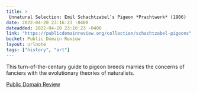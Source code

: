 ```yaml
---
title: > 
 Unnatural Selection: Emil Schachtzabel’s Pigeon *Prachtwerk* (1906)
date: 2022-04-20 23:16:23 -0400
dateadded: 2022-04-20 23:16:23 -0400
link: "https://publicdomainreview.org/collection/schachtzabel-pigeons"
bucket: Public Domain Review
layout: urlnote
tags: ["history", "art"]
--- 
```

This turn-of-the-century guide to pigeon breeds marries the concerns of fanciers with the evolutionary theories of naturalists. 
 <!-- end excerpt --> 
<div class='bucket'><a class='internal-link' href='/buckets/public-domain-review'>Public Domain Review</a></div> 
